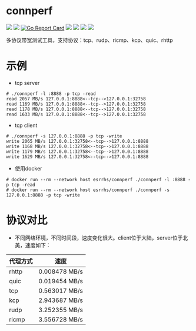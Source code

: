 # connperf

[<img src="https://img.shields.io/github/license/esrrhs/connperf">](https://github.com/esrrhs/connperf)
[<img src="https://img.shields.io/github/languages/top/esrrhs/connperf">](https://github.com/esrrhs/connperf)
[![Go Report Card](https://goreportcard.com/badge/github.com/esrrhs/connperf)](https://goreportcard.com/report/github.com/esrrhs/connperf)
[<img src="https://img.shields.io/github/v/release/esrrhs/connperf">](https://github.com/esrrhs/connperf/releases)
[<img src="https://img.shields.io/github/downloads/esrrhs/connperf/total">](https://github.com/esrrhs/connperf/releases)
[<img src="https://img.shields.io/docker/pulls/esrrhs/connperf">](https://hub.docker.com/repository/docker/esrrhs/connperf)
[<img src="https://img.shields.io/github/actions/workflow/status/esrrhs/connperf/go.yml?branch=master">](https://github.com/esrrhs/connperf/actions)

多协议带宽测试工具，支持协议：tcp、rudp、ricmp、kcp、quic、rhttp

# 示例
* tcp server
```
# ./connperf -l :8888 -p tcp -read
read 2057 MB/s 127.0.0.1:8888<--tcp-->127.0.0.1:32758 
read 1169 MB/s 127.0.0.1:8888<--tcp-->127.0.0.1:32758 
read 1178 MB/s 127.0.0.1:8888<--tcp-->127.0.0.1:32758 
read 1633 MB/s 127.0.0.1:8888<--tcp-->127.0.0.1:32758 
```
* tcp client
```
# ./connperf -s 127.0.0.1:8888 -p tcp -write
write 2065 MB/s 127.0.0.1:32758<--tcp-->127.0.0.1:8888 
write 1168 MB/s 127.0.0.1:32758<--tcp-->127.0.0.1:8888 
write 1179 MB/s 127.0.0.1:32758<--tcp-->127.0.0.1:8888 
write 1629 MB/s 127.0.0.1:32758<--tcp-->127.0.0.1:8888 
```
* 使用docker
```
# docker run --rm --network host esrrhs/connperf ./connperf -l :8888 -p tcp -read
# docker run --rm --network host esrrhs/connperf ./connperf -s 127.0.0.1:8888 -p tcp -write
```

# 协议对比
* 不同网络环境，不同时间段，速度变化很大。client位于大陆，server位于北美，速度如下：

|     代理方式   | 速度  |
|--------------|----------|
| rhttp | 0.008478 MB/s |
| quic | 0.019454 MB/s |
| tcp | 0.563017 MB/s |
| kcp | 2.943687 MB/s |
| rudp | 3.252355 MB/s |
| ricmp | 3.556728 MB/s |


